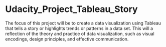 # Udacity_Project_Tableau_Story
The focus of this project will be to create a data visualization using Tableau that tells a story or highlights trends or patterns in a data set. This will a reflection of the theory and practice of data visualization, such as visual encodings, design principles, and effective communication.
